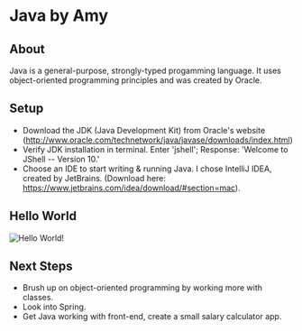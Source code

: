 # Java by Amy

## About
Java is a general-purpose, strongly-typed progamming language. It uses object-oriented programming principles and was created by Oracle.

## Setup
- Download the JDK (Java Development Kit) from Oracle's website (http://www.oracle.com/technetwork/java/javase/downloads/index.html)
- Verify JDK installation in terminal. Enter 'jshell'; Response: 'Welcome to JShell -- Version 10.'
- Choose an IDE to start writing & running Java. I chose IntelliJ IDEA, created by JetBrains. (Download here: https://www.jetbrains.com/idea/download/#section=mac).

## Hello World
![Hello World!](https://i.imgur.com/uEhSTu7.png)

## Next Steps
- Brush up on object-oriented programming by working more with classes.
- Look into Spring.
- Get Java working with front-end, create a small salary calculator app.

